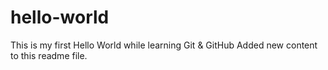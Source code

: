 # hello-world
This is my first Hello World while learning Git &amp; GitHub
Added new content to this readme file.
